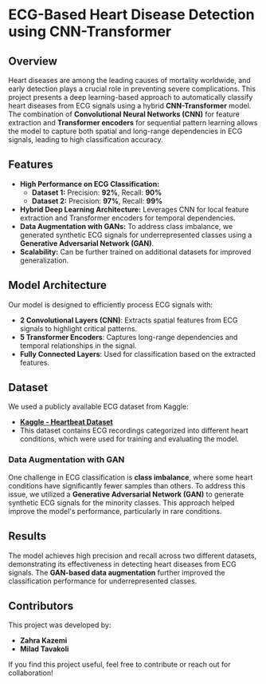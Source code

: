 # **ECG-Based Heart Disease Detection using CNN-Transformer**  

## **Overview**  
Heart diseases are among the leading causes of mortality worldwide, and early detection plays a crucial role in preventing severe complications. This project presents a deep learning-based approach to automatically classify heart diseases from ECG signals using a hybrid **CNN-Transformer** model. The combination of **Convolutional Neural Networks (CNN)** for feature extraction and **Transformer encoders** for sequential pattern learning allows the model to capture both spatial and long-range dependencies in ECG signals, leading to high classification accuracy.  

## **Features**  
- **High Performance on ECG Classification:**  
  - **Dataset 1:** Precision: **92%**, Recall: **90%**  
  - **Dataset 2:** Precision: **97%**, Recall: **99%**  
- **Hybrid Deep Learning Architecture:** Leverages CNN for local feature extraction and Transformer encoders for temporal dependencies.  
- **Data Augmentation with GANs:** To address class imbalance, we generated synthetic ECG signals for underrepresented classes using a **Generative Adversarial Network (GAN)**.  
- **Scalability:** Can be further trained on additional datasets for improved generalization.  

## **Model Architecture**  
Our model is designed to efficiently process ECG signals with:  
- **2 Convolutional Layers (CNN)**: Extracts spatial features from ECG signals to highlight critical patterns.  
- **5 Transformer Encoders**: Captures long-range dependencies and temporal relationships in the signal.  
- **Fully Connected Layers**: Used for classification based on the extracted features.  

## **Dataset**  
We used a publicly available ECG dataset from Kaggle:  
- **[Kaggle - Heartbeat Dataset](https://www.kaggle.com/datasets/shayanfazeli/heartbeat)**  
- This dataset contains ECG recordings categorized into different heart conditions, which were used for training and evaluating the model.  

### **Data Augmentation with GAN**  
One challenge in ECG classification is **class imbalance**, where some heart conditions have significantly fewer samples than others. To address this issue, we utilized a **Generative Adversarial Network (GAN)** to generate synthetic ECG signals for the minority classes. This approach helped improve the model's performance, particularly in rare conditions.  

## **Results**  
The model achieves high precision and recall across two different datasets, demonstrating its effectiveness in detecting heart diseases from ECG signals. The **GAN-based data augmentation** further improved the classification performance for underrepresented classes.  


## **Contributors**  
This project was developed by:  
- **Zahra Kazemi**  
- **Milad Tavakoli**  

If you find this project useful, feel free to contribute or reach out for collaboration!  
